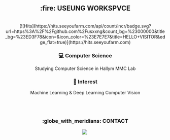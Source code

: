 <div align=center>

<h2 align="center"> :fire: USEUNG WORKSPVCE </h2> <br>
[![Hits](https://hits.seeyoufarm.com/api/count/incr/badge.svg?url=https%3A%2F%2Fgithub.com%2Fusxxng&count_bg=%23000000&title_bg=%23ED3F78&icon=&icon_color=%23E7E7E7&title=HELLO+VISITOR&edge_flat=true)](https://hits.seeyoufarm.com)
<br>

### :computer: Computer Science
Studying Computer Science in Hallym MMC Lab

### :tongue: Interest
Machine Learning & Deep Learning
Computer Vision


<br><br>
<h3 align="center"> :globe_with_meridians: CONTACT </h3>
<p align="center">
  <a href="https://www.instagram.com/usxxng/"><img src="https://img.shields.io/badge/Instagram?style=flat-square&logo=Instagram&logoColor=white"/></a>&nbsp
</p>
<br>

</div>

<!--
**usxxng/usxxng** is a ✨ _special_ ✨ repository because its `README.md` (this file) appears on your GitHub profile.

Here are some ideas to get you started:

- 🔭 I’m currently working on ...
- 🌱 I’m currently learning ...
- 👯 I’m looking to collaborate on ...
- 🤔 I’m looking for help with ...
- 💬 Ask me about ...
- 📫 How to reach me: ...
- 😄 Pronouns: ...
- ⚡ Fun fact: ...
-->
